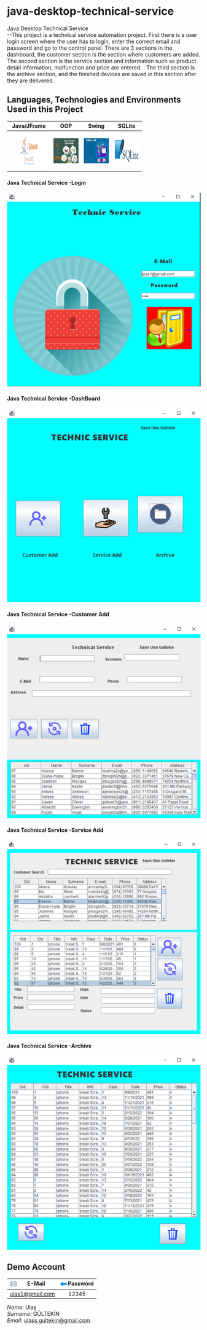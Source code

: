 # java-desktop-technical-service
Java Desktop Technical Service<br/>
--This project is a technical service automation project. First there is a user login screen where the user has to login, enter the correct email and password and go to the control panel. There are 3 sections in the dashboard, the customer section is the section where customers are added. The second section is the service section and information such as product detail information, malfunction and price are entered. . The third section is the archive section, and the finished devices are saved in this section after they are delivered.

## Languages, Technologies and Environments Used in this Project
| Java/JFrame  | OOP | Swing | SQLite   |
| :------------: | :------------: | :------------: | :------------: |
|  <img src ="https://github.com/UlasGultekin/java-desktop-technical-service/blob/main/images/javaSEfeature.png" width ="100px" height = "100px" style="float:left" > | <img src ="https://github.com/UlasGultekin/java-desktop-technical-service/blob/main/images/oop-1.png" width ="65px" height = "65px" style="float:left " >  |  <img src ="https://github.com/UlasGultekin/java-desktop-technical-service/blob/main/images/javasw.jpg" width ="65px" height = "65px" style="float:left " > | <img src ="https://github.com/UlasGultekin/java-desktop-technical-service/blob/main/images/SQLite370.svg.png" width ="65px" height = "65px" >  |
#### Java Technical Service -Login
![Image Java Login](https://github.com/UlasGultekin/java-desktop-technical-service/blob/main/images/00.png)
#### Java Technical Service -DashBoard
![Image Java DashBoard](https://github.com/UlasGultekin/java-desktop-technical-service/blob/main/images/01.png)
#### Java Technical Service -Customer Add
![Image Java Customer Add](https://github.com/UlasGultekin/java-desktop-technical-service/blob/main/images/02.png)
#### Java Technical Service -Service Add
![Image Java Service Add](https://github.com/UlasGultekin/java-desktop-technical-service/blob/main/images/03.png)
#### Java Technical Service -Archive
![Image Java Archive](https://github.com/UlasGultekin/java-desktop-technical-service/blob/main/images/04.png)



## Demo Account
| <img src ="https://github.com/UlasGultekin/SalesManagement/blob/main/images/mail.png" width ="20px" height = "20px" style="float:left" > E-Mail | <img src ="https://github.com/UlasGultekin/SalesManagement/blob/main/images/pass.png" width ="20px" height = "20px" style="float:left" > Password | 
| :------------: | :------------: | 
|ulas1@gmail.com| 12345 |


*Name:* Ulaş  <br>
*Surname:* GÜLTEKİN <br>
*Email:* ulass.gultekin@gmail.com

